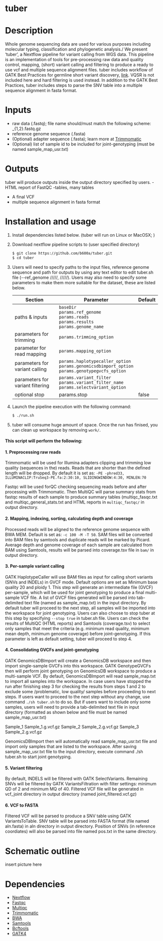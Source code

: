 # tuber
# Description
Whole genome sequencing data are used for various purposes including molecular typing, classification and phylogenetic analysis./ We present ‘tuber’, a Nextflow pipeline for variant calling from WGS data. This pipeline is an implementation of tools for pre-processing raw data and quality control, mapping, (short) variant calling and filtering to produce a ready to use vcf and multiple sequence alignment files. tuber includes workflow of GATK Best Practices for germline short variant discovery, [link](https://gatk.broadinstitute.org/hc/en-us/articles/360035535932-Germline-short-variant-discovery-SNPs-Indels-). VQSR is not included here and hard filtering is used instead. In addition to the GATK Best Practices, tuber includes steps to parse the SNV table into a multiple sequence alignment in fasta format.

# Inputs
- raw data (.fastq); file name should/must match the following scheme: _{1,2}.fastq.gz 
- reference genome sequence (.fasta)
- (Optional) adapter sequence (.fasta); learn more at [Trimmomatic](http://www.usadellab.org/cms/?page=trimmomatic)
- (Optional) list of sample id to be included for joint-genotyping (must be named sample_map_usr.txt)

# Outputs 
tuber will produce outputs inside the output directory specified by users.
-HTML report of FastQC 
-tables, many tables
- A final VCF
- multiple sequence alignment in fasta format

# Installation and usage
1. Install dependencies listed below. (tuber will run on Linux or MacOSX; )
2. Download nextflow pipeline scripts to (user specified directory)
     ```sh
     $ git clone https://github.com/b600a/tuber.git
     $ cd tuber
     ```
3. Users will need to specify paths to the input files, reference genome sequence and path for outputs by using any text editor to edit tuber.sh file (--ref_genome /////, /////). Users may also need to specify some parameters to make them more suitable for the dataset, these are listed below. 

    | Section | Parameter | Default |
    | ------ | ------ | ------ |
    | paths & inputs | `baseDir` <br>`params.ref_genome` <br>`params.reads` <br>`params.results` <br>`params.genome_name` | 
    | parameters for trimming | `params.trimming_option` |
    | parameter for read mapping | `params.mapping_option` |
    | parameters for variant calling | `params.haplotypecaller_option` <br>`params.genomicsdbimport_option` <br>`params.genotypegvcfs_option` |
    | parameters for variant filtering | `params.variant_filter` <br>`params.variant_filter_name`  <br>`params.selectvariant_option` |
    | optional stop | params.stop | false |

4. Launch the pipeline execution with the following command:
    ```sh
    $ ./run.sh
    ```
5. tuber will consume huge amount of space. Once the run has finised, you can clean up workspace by removing `work/`. 

#### This script will perform the following:
#### 1. Preprocessing raw reads
Trimmomatic will be used for Illumina adapters clipping and trimming low quality (sequences in the) reads. Reads that are shorter than the defined length will be dropped. By default it is set as: `-PE -phred33, ILLUMINACLIP:TruSeq3-PE.fa:2:30:10, SLIDINGWINDOW:4:30, MINLEN:70`

Fastqc will be used forQC checking sequencing reads before and after processing with Trimmomatic. Then MultiQC will parse summary stats from fastqc results of each sample to produce summary tables (multiqc_fasqc.txt and multiqc_general_stats.txt and HTML reports in `multiqc_fastqc/` in output directory.

#### 2. Mapping, indexing, sorting, calculating depth and coverage
Processed reads will be aligned to the reference genome sequence with BWA MEM. Default is set as: `-c 100 -M -T 50`. SAM files will be converted into BAM files by samtools and duplicate reads will be marked by Picard. Average depth and genome coverage of each sample are calculated from BAM using Samtools, results will be parsed into coverage.tsv file in `bam/` in output directory.

#### 3. Per-sample variant calling
GATK HaplotypeCaller will use BAM files as input for calling short variants (SNVs and INDELs) in GVCF mode. Default options are set as Minimum base quality 20 and ploidy 1. This step will generate an intermediate file (GVCF) per-sample, which will be used for joint genotyping to produce a final multi-sample VCF file. A list of GVCF files generated will be parsed into tab-delimited text file (named as sample_map.txt) in the input directory. By default tuber will proceed to the next step, all samples will be imported into the workspace for joint genotyping. Users can also choose to stop tuber at this step by specifying `--stop true` in tuber.sh file. Users can check the results of MultiQC (HTML reports) and Samtools (coverage.tsv) to select only samples that meet the criteria (e.g. minimum read quality, minimum mean depth, minimum genome coverage) before joint-genotyping. If this parameter is left as default setting, tuber will proceed to step 4.

#### 4. Consolidating GVCFs and joint-genotyping
GATK GenomicsDBImport will create a GenomicsDB workspace and then import single-sample GVCFs into this workspace. GATK GenotypeGVCFs then will perform joint genotyping on GenomicsDB workspace to produce a multi-sample VCF. By default, GenomicsDBImport will read sample_map.txt to import all samples into the workspace. In case users have stopped the run after finishing step 3 for checking the results from steps 1 and 2 to exclude some /problematic, low quality/ samples before proceeding to next steps. If users want to proceed to the next step without any change, use command `./sh tuber.sh` to do so. But if users want to include only some samples, users will need to provide a tab-delimited text file in input directory (formatted as shown below and file must be named sample_map_usr.txt)

Sample_1	Sample_1.g.vcf.gz
Sample_2	Sample_2.g.vcf.gz
Sample_3	Sample_2.g.vcf.gz

GenomicsDBImport then will automatically read sample_map_usr.txt file and import only samples that are listed to the workspace. After saving sample_map_usr.txt file to the input directory, execute command ./sh tuber.sh to start joint genotyping.

#### 5. Variant filtering
By default, INDELS will be filtered with GATK SelectVariants. Remaining SNVs will be filtered by GATK VariantsFiltration with filter settings: minimum QD of 2 and minimum MQ of 40. Filtered VCF file will be generated in vcf_joint directory in output directory (named joint_filtered.vcf.gz)

#### 6. VCF to FASTA
Filtered VCF will be parsed to produce a SNV table using GATK VariantsToTable. 
SNV table will be parsed into FASTA format (file named aln.fasta) in aln directory in output directory.
Position of SNVs (in reference coordiates) will also be parsed into file named pos.txt in the same directory.



# Schematic outline
insert picture here

# Dependencies

* [Nextflow](https://www.nextflow.io/docs/latest/getstarted.html#installation)
* [Fastqc ](https://www.bioinformatics.babraham.ac.uk/projects/fastqc/ )
* [Multiqc](https://multiqc.info/)
* [Trimmomatic](http://www.usadellab.org/cms/?page=trimmomatic )
* [BWA](https://github.com/lh3/bwa )
* [Samtools](http://www.htslib.org)	
* [Bcftools](http://www.htslib.org)
* [GATK4](https://github.com/broadinstitute/gatk/releases)
